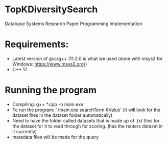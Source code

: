 # TopKDiversitySearch
Database Systems Research Paper Programming Implementation


# Requirements:
- Latest version of gcc/g++ (11.2.0 is what we used (done with msys2 for Windows: https://www.msys2.org/)
- C++ 17

# Running the program
- Compiling: g++ *.cpp -o main.exe
- To run the program: '.\main.exe searchTerm KValue' (it will look for the dataset files in the dataset folder automatically)
- Need to have the folder called datasets that is made up of .txt files for the dataset for it to read through for scoring. (has the reuters dataset in it currently)
- metadata files will be made for the query
